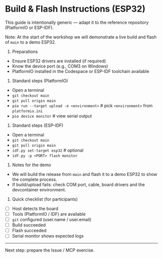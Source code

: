 # Build & Flash Instructions (ESP32)

This guide is intentionally generic — adapt it to the reference repository (PlatformIO or ESP-IDF).

Note: At the start of the workshop we will demonstrate a live build and flash of `main` to a demo ESP32.

1. Preparations

- Ensure ESP32 drivers are installed (if required)
- Know the device port (e.g., COM3 on Windows)
- PlatformIO installed in the Codespace or ESP-IDF toolchain available

1. Standard steps (PlatformIO)

- Open a terminal
- `git checkout main`
- `git pull origin main`
- `pio run --target upload -e <environment>`  # pick `<environment>` from `platformio.ini`
- `pio device monitor`  # view serial output

1. Standard steps (ESP-IDF)

- Open a terminal
- `git checkout main`
- `git pull origin main`
- `idf.py set-target esp32`  # optional
- `idf.py -p <PORT> flash monitor`

1. Notes for the demo

- We will build the release from `main` and flash it to a demo ESP32 to show the complete process.
- If build/upload fails: check COM port, cable, board drivers and the devcontainer environment.

1. Quick checklist (for participants)

- [ ] Host detects the board
- [ ] Tools (PlatformIO / IDF) are available
- [ ] `git` configured (user.name / user.email)
- [ ] Build succeeded
- [ ] Flash succeeded
- [ ] Serial monitor shows expected logs

---

Next step: prepare the Issue / MCP exercise.
